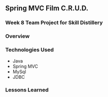 ## Spring MVC Film C.R.U.D.

### Week 8 Team Project for Skill Distillery

### Overview

### Technologies Used

* Java 
* Spring MVC 
* MySql 
* JDBC

### Lessons Learned

